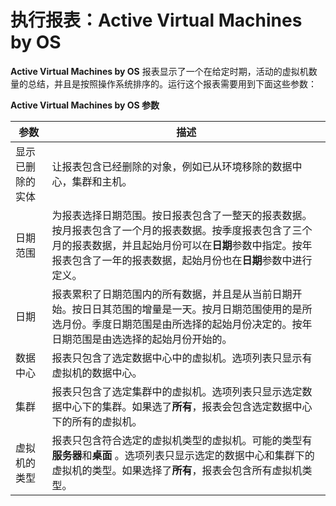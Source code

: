 # 执行报表：Active Virtual Machines by OS

**Active Virtual Machines by OS** 报表显示了一个在给定时期，活动的虚拟机数量的总结，并且是按照操作系统排序的。运行这个报表需要用到下面这些参数：

**Active Virtual Machines by OS 参数**

| 参数 | 描述 |
| ---- | ---- |
| 显示已删除的实体 | 让报表包含已经删除的对象，例如已从环境移除的数据中心，集群和主机。 |
| 日期范围 | 为报表选择日期范围。按日报表包含了一整天的报表数据。按月报表包含了一个月的报表数据。按季度报表包含了三个月的报表数据，并且起始月份可以在**日期**参数中指定。按年报表包含了一年的报表数据，起始月份也在**日期**参数中进行定义。 |
| 日期 | 报表累积了日期范围内的所有数据，并且是从当前日期开始。按日日其范围的增量是一天。按月日期范围使用的是所选月份。季度日期范围是由所选择的起始月份决定的。按年日期范围是由选选择的起始月份开始的。 |
| 数据中心 | 报表只包含了选定数据中心中的虚拟机。选项列表只显示有虚拟机的数据中心。 |
| 集群 | 报表只包含了选定集群中的虚拟机。选项列表只显示选定数据中心下的集群。如果选了**所有**，报表会包含选定数据中心下的所有的虚拟机。 |
| 虚拟机的类型 | 报表只包含符合选定的虚拟机类型的虚拟机。可能的类型有**服务器**和**桌面** 。选项列表只显示选定的数据中心和集群下的虚拟机的类型。如果选择了**所有**，报表会包含所有虚拟机类型。|
